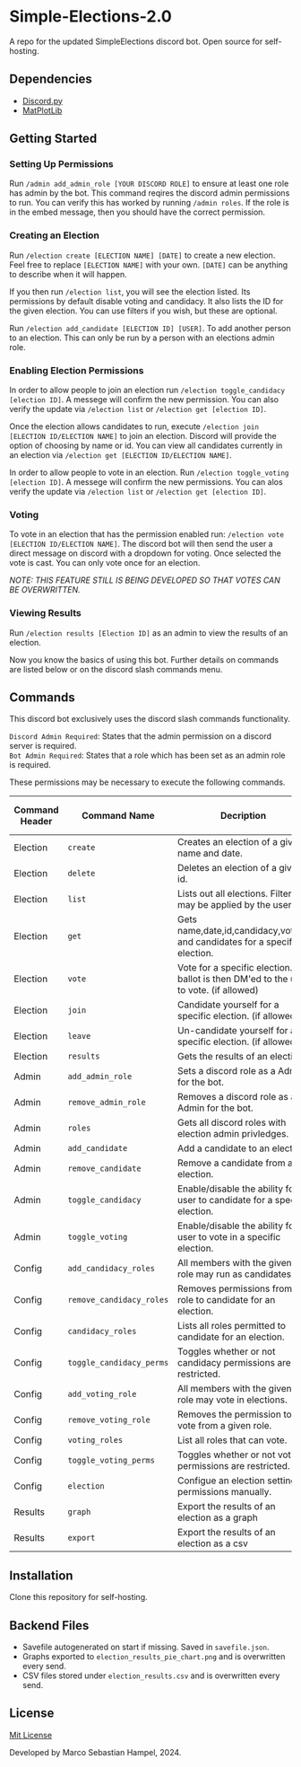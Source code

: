 # Simple-Elections-2.0
A repo for the updated SimpleElections discord bot. Open source for self-hosting.

## Dependencies
- [Discord.py](https://pypi.org/project/discord.py/)
- [MatPlotLib](https://pypi.org/project/matplotlib/)


## Getting Started
### Setting Up Permissions
Run `/admin add_admin_role [YOUR DISCORD ROLE]` to ensure at least one role has admin by the bot. This command reqires the discord admin permissions to run. You can verify this has worked by running `/admin roles`. If the role is in the embed message, then you should have the correct permission. 

### Creating an Election
Run `/election create [ELECTION NAME] [DATE]` to create a new election. Feel free to replace `[ELECTION NAME]` with your own. `[DATE]` can be anything to describe when it will happen.

If you then run `/election list`, you will see the election listed. Its permissions by default disable voting and candidacy. It also lists the ID for the given election. You can use filters if you wish, but these are optional.

Run `/election add_candidate [ELECTION ID] [USER]`. To add another person to an election. This can only be run by a person with an elections admin role.

### Enabling Election Permissions

In order to allow people to join an election run `/election toggle_candidacy [election ID]`. A messege will confirm the new permission. You can also verify the update via `/election list` or `/election get [election ID]`.

Once the election allows candidates to run, execute `/election join [ELECTION ID/ELECTION NAME]` to join an election. Discord will provide the option of choosing by name or id. You can view all candidates currently in an election via `/election get [ELECTION ID/ELECTION NAME]`.

In order to allow people to vote in an election. Run `/election toggle_voting [election ID]`. A messege will confirm the new permissions. You can alos verify the update via `/election list` or `/election get [election ID]`.

### Voting

To vote in an election that has the permission enabled run: `/election vote [ELECTION ID/ELECTION NAME]`. The discord bot will then send the user a direct message on discord with a dropdown for voting. Once selected the vote is cast. You can only vote once for an election.

*NOTE: THIS FEATURE STILL IS BEING DEVELOPED SO THAT VOTES CAN BE OVERWRITTEN.*

### Viewing Results
Run `/election results [Election ID]` as an admin to view the results of an election.

Now you know the basics of using this bot. Further details on commands are listed below or on the discord slash commands menu.

## Commands
This discord bot exclusively uses the discord slash commands functionality. 

`Discord Admin Required`: States that the admin permission on a discord server is required.<br>
`Bot Admin Required`: States that a role which has been set as an admin role is required.

These permissions may be necessary to execute the following commands.

|Command Header|Command Name|Decription|Discord Admin Required|Bot Admin Required|
|--------------|------------|----------|---|---|
|Election|`create`|Creates an election of a given name and date.|❌|✅|
|Election|`delete`|Deletes an election of a given id.|❌|✅|
|Election|`list`|Lists out all elections. Filters may be applied by the user.|❌|❌|
|Election|`get`   |Gets name,date,id,candidacy,voting, and candidates for a specific election.|❌|❌|
|Election|`vote`|Vote for a specific election. A ballot is then DM'ed to the user to vote. (if allowed)|❌|❌|
|Election|`join`|Candidate yourself for a specific election. (if allowed)|❌|❌|
|Election|`leave`|Un-candidate yourself for a specific election. (if allowed)|❌|❌|
|Election|`results`|Gets the results of an election.|✅|❌|
|Admin|`add_admin_role`|Sets a discord role as a Admin for the bot.|✅|❌|
|Admin|`remove_admin_role`|Removes a discord role as a Admin for the bot.|✅|❌|
|Admin|`roles`|Gets all discord roles with election admin privledges.|✅|❌|
|Admin|`add_candidate`|Add a candidate to an election.|❌|✅|
|Admin|`remove_candidate`|Remove a candidate from an election.|❌|✅|
|Admin|`toggle_candidacy`|Enable/disable the ability for user to candidate for a specific election.|❌|✅|
|Admin|`toggle_voting`|Enable/disable the ability for a user to vote in a specific election.|❌|✅|
|Config|`add_candidacy_roles`|All members with the given role may run as candidates.|✅|❌|
|Config|`remove_candidacy_roles`|Removes permissions from a role to candidate for an election.|✅|❌|
|Config|`candidacy_roles`|Lists all roles permitted to candidate for an election.|✅|❌|
|Config|`toggle_candidacy_perms`|Toggles whether or not candidacy permissions are restricted.|✅|❌|
|Config|`add_voting_role`|All members with the given role may vote in elections.|✅|❌|
|Config|`remove_voting_role`|Removes the permission to vote from a given role.|✅|❌|
|Config|`voting_roles`|List all roles that can vote.|❌|❌|
|Config|`toggle_voting_perms`|Toggles whether or not voting permissions are restricted.|✅|❌|
|Config|`election`|Configue an election setting permissions manually.|❌|✅|
|Results|`graph`|Export the results of an election as a graph|❌|✅|
|Results|`export`|Export the results of an election as a csv|❌|✅|

## Installation
Clone this repository for self-hosting.

## Backend Files
- Savefile autogenerated on start if missing. Saved in `savefile.json`.
- Graphs exported to `election_results_pie_chart.png` and is overwritten every send.
- CSV files stored under `election_results.csv` and is overwritten every send.



## License
[Mit License](./LICENSE)

Developed by Marco Sebastian Hampel, 2024.
